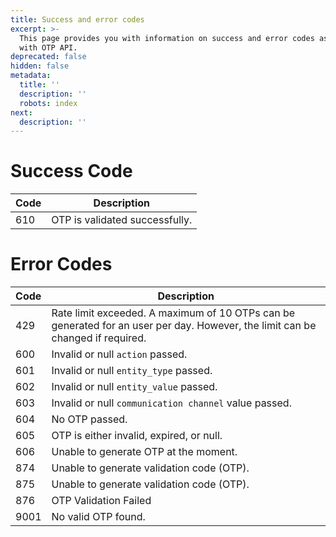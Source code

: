 ```yaml
---
title: Success and error codes
excerpt: >-
  This page provides you with information on success and error codes associated
  with OTP API.
deprecated: false
hidden: false
metadata:
  title: ''
  description: ''
  robots: index
next:
  description: ''
---
```

# Success Code

| Code | Description                    |
| ---- | ------------------------------ |
| 610  | OTP is validated successfully. |

# Error Codes

| Code | Description                                                                                                                    |
| ---- | ------------------------------------------------------------------------------------------------------------------------------ |
| 429  | Rate limit exceeded. A maximum of 10 OTPs can be generated for an user per day. However, the limit can be changed if required. |
| 600  | Invalid or null `action` passed.                                                                                               |
| 601  | Invalid or null `entity_type` passed.                                                                                          |
| 602  | Invalid or null `entity_value` passed.                                                                                         |
| 603  | Invalid or null `communication channel` value passed.                                                                          |
| 604  | No OTP passed.                                                                                                                 |
| 605  | OTP is either invalid, expired, or null.                                                                                       |
| 606  | Unable to generate OTP at the moment.                                                                                          |
| 874  | Unable to generate validation code (OTP).                                                                                      |
| 875  | Unable to generate validation code (OTP).                                                                                      |
| 876  | OTP Validation Failed                                                                                                          |
| 9001 | No valid  OTP found.                                                                                                           |
